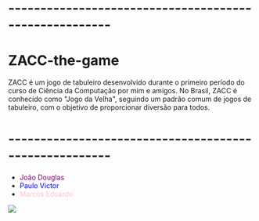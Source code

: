 # ------------------------------------------------------
# ZACC-the-game
ZACC é um jogo de tabuleiro desenvolvido durante o primeiro período do curso de Ciência da Computação por mim e amigos. No Brasil, ZACC é conhecido como "Jogo da Velha", seguindo um padrão comum de jogos de tabuleiro, com o objetivo de proporcionar diversão para todos.
# ------------------------------------------------------ 

- <span style="color: purple">João Douglas</span>
- <span style="color: blue">Paulo Victor</span>
- <span style="color: pink">Marcos Eduardo</span>

<img src="https://github.com/fadadoc/ZACC-the-game/assets/138242492/b1b0161b-a894-451d-a1f3-e08fcad92f89">
